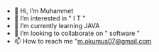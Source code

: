 - 👋 Hi, I’m Muhammet
- 👀 I’m interested in " I T "
- 🌱 I’m currently learning JAVA
- 💞️ I’m looking to collaborate on " software "
- 📫 How to reach me "m.okumus07@gmail.com

<!---
mokumus7/mokumus7 is a ✨ special ✨ repository because its `README.md` (this file) appears on your GitHub profile.
You can click the Preview link to take a look at your changes.
--->
